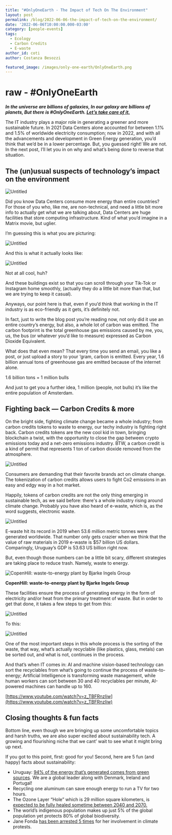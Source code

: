 ```yaml
---
title: "#OnlyOneEarth - The Impact of Tech On The Environment"
layout: post
permalink: /blog/2022-06-06-the-impact-of-tech-on-the-environment/
date: '2022-06-06T10:00:00.000-03:00'
category: [people-events]
tags:
  - Ecology
  - Carbon Credits
  - E-waste
author_id: coti
author: Costanza Besozzi

featured_image: /images/only-one-earth/OnlyOneEarth.png
---
```



# raw - #OnlyOneEarth

***In the universe are billions of galaxies,
In our galaxy are billions of planets,
But there is #OnlyOneEarth.
[Let’s take care of it.](https://www.worldenvironmentday.global/get-involved/practical-guide?utm_source=google&utm_medium=cpc&utm_campaign=search_practical_guide&utm_term=worldwide&utm_content=wed2022_phase2&utm_term=only%20one%20earth&utm_campaign=WED+-+Phase2+-+Global+-+Search+Practical+guide&utm_source=adwords&utm_medium=ppc&hsa_acc=1970971754&hsa_cam=17325777484&hsa_grp=137834214955&hsa_ad=599967094798&hsa_src=g&hsa_tgt=kwd-1658379539656&hsa_kw=only%20one%20earth&hsa_mt=b&hsa_net=adwords&hsa_ver=3&gclid=Cj0KCQjwheyUBhD-ARIsAHJNM-Nc4cH4ZGxXjZqH3BVJFst9CXXgVTzg7djyXDZn1PsMysoYxP3S8OsaAsIwEALw_wcB)***

The IT industry plays a major role in generating a greener and more sustainable future. In 2021 Data Centers alone accounted for between 1.1% and 1.5% of worldwide electricity consumption; now in 2022, and with all the advancements and development in Green Energy generation, you’d think that we’d be in a lower percentage. But, you guessed right! We are not. In the next post, I’ll let you in on why and what’s being done to reverse that situation.

## The (un)usual suspects of technology’s impact on the environment

![Untitled](/images/only-one-earth/Untitled.png)

Did you know Data Centers consume more energy than entire countries? For those of you who, like me, are non-technical, and need a little bit more info to actually get what we are talking about, Data Centers are huge facilities that store computing infrastructure. Kind of what you’d imagine in a Matrix movie, but uglier.

I’m guessing this is what you are picturing:

![Untitled](/images/only-one-earth/Untitled%201.png)

And this is what it actually looks like:

![Untitled](/images/only-one-earth/Untitled%202.png)

Not at all cool, huh?

And these buildings exist so that you can scroll through your Tik-Tok or Instagram home smoothly, (actually they do a little bit more than that, but we are trying to keep it casual).

Anyways, our point here is that, even if you’d think that working in the IT industry is as eco-friendly as it gets, it’s definitely not.

In fact, just to write the blog post you’re reading now, not only did it use an entire country’s energy, but also, a whole lot of carbon was emitted. The carbon footprint is the total greenhouse gas emissions caused by me, you, us, the bus (or whatever you’d like to measure) expressed as Carbon Dioxide Equivalent.

What does that even mean? That every time you send an email, you like a post, or just upload a story to your ‘gram, carbon is emitted. Every year, 1.6 billion annual tons of greenhouse gas are emitted because of the internet alone.

1.6 billion tons = 1 million bulls

And just to get you a further idea, 1 million (people, not bulls) it’s like the entire population of Amsterdam.

## Fighting back — Carbon Credits & more

On the bright side, fighting climate change became a whole industry; from carbon credits tokens to waste to energy, our techy industry is fighting right back. Carbon credits tokens are the new cool kid in town, bringing blockchain a twist, with the opportunity to close the gap between crypto emissions today and a net-zero emissions industry. BTW, a carbon credit is a kind of permit that represents 1 ton of carbon dioxide removed from the atmosphere.

![Untitled](/images/only-one-earth/Untitled%203.png)

Consumers are demanding that their favorite brands act on climate change. The tokenization of carbon credits allows users to fight Co2 emissions in an easy and edgy way in a hot market.

Happily, tokens of carbon credits are not the only thing emerging in sustainable tech, as we said before: there's a whole industry rising around climate change. Probably you have also heard of e-waste, which is, as the word suggests, electronic waste.

![Untitled](/images/only-one-earth/Untitled%204.png)

E-waste hit its record in 2019 when 53.6 million metric tonnes were generated worldwide. That number only gets crazier when we think that the value of raw materials in 2019 e-waste is $57 billion US dollars. Comparingly, Uruguay’s GDP is 53.63 US billion right now.

But, even though those numbers can be a little bit scary, different strategies are taking place to reduce trash. Namely, waste to energy.

![****CopenHill: waste-to-energy plant by Bjarke Ingels Group****](/images/only-one-earth/4.jpg)

****CopenHill: waste-to-energy plant by Bjarke Ingels Group****

These facilities ensure the process of generating energy in the form of electricity and/or heat from the primary treatment of waste. But in order to get that done, it takes a few steps to get from this:

![Untitled](/images/only-one-earth/Untitled%205.png)

To this:

![Untitled](/images/only-one-earth/Untitled%206.png)

One of the most important steps in this whole process is the sorting of the waste, that way,  what’s actually recyclable (like plastics, glass, metals) can be sorted out, and what is not, continues in the process.

And that’s when IT comes in: AI and machine vision-based technology can sort the recyclables from what’s going to continue the process of waste-to-energy; Artificial Intelligence is transforming waste management, while human workers can sort between 30 and 40 recyclables per minute, AI-powered machines can handle up to 160.

[https://www.youtube.com/watch?v=z_TBFRnzIiw](https://www.youtube.com/watch?v=z_TBFRnzIiw)

## Closing thoughts & fun facts

Bottom line, even though we are bringing up some uncomfortable topics and harsh truths, we are also super excited about sustainability tech. A growing and flourishing niche that we cant’ wait to see what it might bring up next.



If you got to this point, first: good for you! Second, here are 5 fun (and happy) facts about sustainability:

- Uruguay: [94% of the energy that’s generated comes from green sources](https://www.uruguayxxi.gub.uy/es/centro-informacion/articulo/energias-renovables/#:~:text=Entre%202017%20y%202021%20el,con%20Dinamarca%2C%20Irlanda%20y%20Portugal). We are a global leader along with Denmark, Ireland and Portugal!
- Recycling one aluminum can save enough energy to run a TV for two hours.
- The Ozone Layer “Hole” which is 29 million square kilometers, is [expected to be fully healed sometime between 2040 and 2070.](https://news.un.org/en/story/2019/09/1046452)
- The world’s indigenous population makes up just 5% of the global population yet protects 80% of global biodiversity.
- Jane Fonda [has been arrested 5 times](https://www.newyorker.com/news/daily-comment/jane-fondas-climate-change-star-power#:~:text=Last%20Friday%2C%20on%20the%20eve,people%20were%20arrested%20in%20total.) for her involvement in climate protests.
